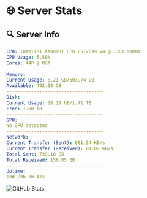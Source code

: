 # 🌐 Server Stats
## 🔍 Server Info
```yaml
CPU: Intel(R) Xeon(R) CPU E5-2699 v4 @ 1361.91MHz
CPU Usage: 5.50%
Cores: 44P | 88T
-----------------------------------
Memory:
Current Usage: 8.21 GB/503.74 GB
Available: 492.08 GB
-----------------------------------
Disk:
Current Usage: 28.19 GB/1.71 TB
Free: 1.60 TB
-----------------------------------
GPU:
No GPU detected
-----------------------------------
Network:
Current Transfer (Sent): 681.54 KB/s
Current Transfer (Received): 81.02 KB/s
Total Sent: 739.10 GB
Total Received: 156.05 GB
-----------------------------------
Uptime:
13d 23h 7m 47s
```
![GitHub Stats](https://img.shields.io/badge/Updated-2025-05-03_16:16:35-blue)
